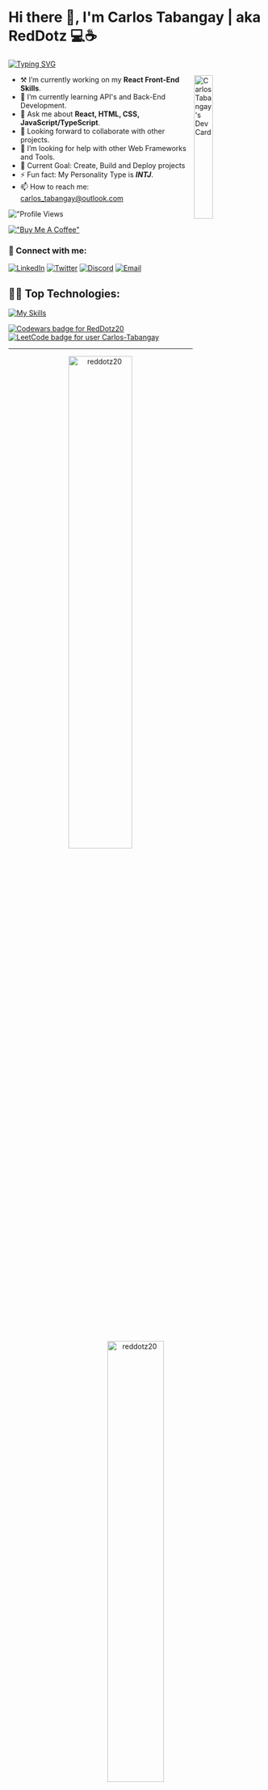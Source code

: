 # Hi there 👋, I'm Carlos Tabangay | aka RedDotz 💻☕

[![Typing SVG](https://readme-typing-svg.demolab.com?font=Fira+Code&weight=600&pause=700&color=c90000&vCenter=true&width=685&height=20&lines=I'm+a+Computer+Science+Student+and+self-taught+developer;React+JS+%7C+Node+JS+Developer)](https://git.io/typing-svg)

<a href="https://app.daily.dev/reddotz"><img align="right" src="https://api.daily.dev/devcards/v2/rBG65iVb7ApZeQasaRj5c.png?type=default&r=oaw" width="27%" alt="Carlos Tabangay's Dev Card"/></a>

-   ⚒ I’m currently working on my **React Front-End Skills**.
-   🌱 I’m currently learning API's and Back-End Development.
-   💬 Ask me about **React, HTML, CSS, JavaScript/TypeScript**.
-   🤝 Looking forward to collaborate with other projects.
-   🤔 I’m looking for help with other Web Frameworks and Tools.
-   🎯 Current Goal: Create, Build and Deploy projects
-   ⚡ Fun fact: My Personality Type is **_INTJ_**.
-   📫 How to reach me: carlos_tabangay@outlook.com

!["Profile Views](https://komarev.com/ghpvc/?username=reddotz20&label=Profile%20views&color=0e75b6&style=flat-square)

[!["Buy Me A Coffee"](https://www.buymeacoffee.com/assets/img/custom_images/orange_img.png)](https://www.buymeacoffee.com/carlostabangay)

### 🔗 Connect with me:

[![LinkedIn](https://img.shields.io/badge/carlos_tabangay-0077B5?style=for-the-badge&logo=linkedin&logoColor=white)](https://www.linkedin.com/in/carlos-tabangay/)
[![Twitter](https://img.shields.io/badge/reddotz20-1DA1F2?style=for-the-badge&logo=twitter&logoColor=white)](https://twitter.com/reddotz20)
[![Discord](https://img.shields.io/badge/RedDotz-%237289DA.svg?style=for-the-badge&logo=discord&logoColor=white)](https://discordapp.com/users/516050300965093377)
[![Email](https://img.shields.io/badge/carlos__tabangay%40outlook.com-gray?style=for-the-badge&logo=microsoft-outlook&link=carlos_tabangay%40outlook.com)](mailto:carlos_tabangay@outlook.com)

<!--
## 🌏 My Personal Tech Communities

Join my tech communities for some exciting chats!

[![Community](https://discord.com/api/guilds/996276138588524624/widget.png?style=banner2)](https://discord.com/servers/filipino-web-development-peers-996276138588524624) 
[![Community](https://discord.com/api/guilds/783587941455757313/widget.png?style=banner2)](https://discord.gg/QJe4wYHwtw)
-->

## 👨‍💻 Top Technologies:

[![My Skills](https://skillicons.dev/icons?i=react,typescript,js,html,css,vite,nextjs,dart,androidstudio,php,python,arduino,cpp,java,tailwind,sass,bootstrap,materialui,nodejs,express,mongodb,mysql,netlify,firebase,vercel,prisma,sequelize,postman,figma,git,github,githubactions,docker,linux,ubuntu,bash,vim,vscode,md,pnpm,yarn,bun)](https://skillicons.dev)

<div align="left">
  <a href="https://www.codewars.com/users/RedDotz20">
    <img src="https://www.codewars.com/users/RedDotz20/badges/small" alt="Codewars badge for RedDotz20" />
  </a>
  <a href="https://leetcode.com/Carlos-Tabangay/">
    <img src="https://img.shields.io/badge/dynamic/json?style=for-the-badge&amp;labelColor=black&amp;color=%23ffa116&amp;label=Ranking&amp;query=ranking&amp;url=https%3A%2F%2Fleetcode-badge.vercel.app%2Fapi%2Fusers%2FCarlos-Tabangay&amp;logo=leetcode&amp;logoColor=yellow" alt="LeetCode badge for user Carlos-Tabangay" />
  </a>
</div>

---

<div align="center">
  <img widtH="50%" src="https://github-readme-streak-stats.herokuapp.com/?user=reddotz20&theme=dark&hide_border=true" alt="reddotz20" />
  <img widtH="47.3%" src="https://github-readme-stats.vercel.app/api?username=reddotz20&show_icons=true&locale=en&include_all_commits=true&count_private=true&hide_border=true&ring_color=fa8b00&theme=dark&text_color=ffffff" alt="reddotz20" />
</div>

<p align="center">
  <img width="33.2%" src="https://github-readme-stats.vercel.app/api/top-langs?username=reddotz20&show_icons=true&locale=en&theme=dark&layout=compact&langs_count=10&hide_border=true" alt="reddotz20" />

  <a href="https://leetcode.com/Carlos-Tabangay">
    <img width="58%" src="https://leetcard.jacoblin.cool/Carlos-Tabangay?theme=dark">
  </a>
  <a href="https://roadmap.sh">
    <img width="55%" src="https://api.roadmap.sh/v1-badge/wide/643cb546e2725773748fabde?variant=dark&roadmaps=react%2Ctypescript%2Cjavascript%2Cnodejs" alt="roadmap.sh">
  </a>
</p>

<p align="center"> 
  <a href="https://github.com/ryo-ma/github-profile-trophy">
    <img width="100%" src="https://github-profile-trophy.vercel.app/?username=reddotz20&theme=onestar&no-frame=true&row=1&column=7" alt="reddotz20" />
  </a>
  <img src="https://spotify-github-profile.vercel.app/api/view?uid=tabangay0607&cover_image=true&theme=novatorem&show_offline=false&background_color=121212&interchange=true&bar_color=53b14f&bar_color_cover=false" alt="Spotify Now Playing" height="140" />
</p>
 
<!-- <p align="center">
  <img src="https://spotify-github-profile.vercel.app/api/view?uid=tabangay0607&cover_image=true&theme=default&show_offline=true&background_color=121212&bar_color=53b14f&bar_color_cover=false" alt="spotify-github-profile" href="https://spotify-github-profile.vercel.app/api/view?uid=tabangay0607&redirect=true">
  <img src="https://spotify-recently-played-readme.vercel.app/api?user=tabangay0607&unique={true|1|on|yes}&count=7&width=300" alt="spotify" />
</p> -->
